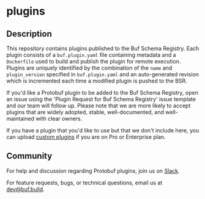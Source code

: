 # plugins

## Description

This repository contains plugins published to the Buf Schema Registry.
Each plugin consists of a `buf.plugin.yaml` file containing metadata and a `Dockerfile` used to build and publish the plugin for remote execution.
Plugins are uniquely identified by the combination of the `name` and `plugin_version` specified in `buf.plugin.yaml` and an auto-generated revision which is incremented each time a modified plugin is pushed to the BSR.

If you'd like a Protobuf plugin to be added to the Buf Schema Registry, open an issue using the 'Plugin Request for Buf Schema Registry' issue template and our team will follow up. Please note that we are more likely to accept plugins that are widely adopted, stable, well-documented, and well-maintained with clear owners.

If you have a plugin that you'd like to use but that we don't include here, you can upload [custom plugins](https://buf.build/docs/bsr/remote-plugins/custom-plugins) if you are on Pro or Enterprise plan.

## Community

For help and discussion regarding Protobuf plugins, join us on [Slack](https://buf.build/links/slack).

For feature requests, bugs, or technical questions, email us at [dev@buf.build](dev@buf.build).
